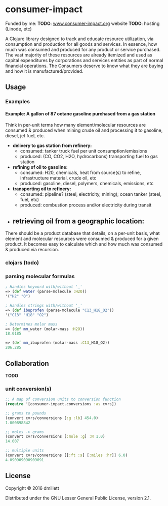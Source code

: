 # consumer-impact

Funded by me:
**TODO**: www.consumer-impact.org website
**TODO**: hosting (Linode, etc)

A Clojure library designed to track and educate resource utilization, via consumption and production
for all goods and services. In essence, how much was consumed and produced for any product or
service purchased. The vast majority of these resources are already itemized and used as capital
expenditures by corporations and services entities as part of normal financial operations. The Consumers
deserve to know what they are buying and how it is manufactured/provided.  


<a name="usage"/></a>
## Usage

<a name="examples"/></a>
### Examples

#### Example: A gallon of 87 octane gasoline purchased from a gas station
Think in per-unit terms how many element/molecular resources are consumed & produced
when mining crude oil and processing it to gasoline, diesel, jet fuel, etc.

   - **delivery to gas station from refinery:**
     - consumed: tanker truck fuel per unit consumption/emissions
     - produced: (CO, CO2, H2O, hydrocarbons) transporting fuel to gas station
   - **refining of oil to gasoline:**
     - consumed: H20, chemicals, heat from source(s) to refine, 
                 infrastructure material, crude oil, etc
     - produced: gasoline, diesel, polymers, chemicals, emissions, etc
   - **transporting oil to refinery:** 
     - consumed: pipeline? (steel, electricity, mining); ocean tanker (steel, fuel, etc)
     - produced: combustion process and/or electricity during transit
   - **retrieving oil from a geographic location:**
     - 

There should be a product database that details, on a per-unit basis, what element and molecular
resources were consumed & produced for a given product. It becomes easy to calculate which and how
much was consumed & produced via recursion.

### clojars (todo) 

### parsing molecular formulas

```clojure
; Handles keyword with/without '_'
=> (def water (parse-molecule :H2O))
'("H2" "O")

; Handles strings with/without '_'
=> (def ibuprofen (parse-molecule "C13_H18_O2"))
'("C13" "H18" "O2")

; Determines molar mass
=> (def mm_water (molar-mass :H2O))
18.0185

=> (def mm_ibuprofen (molar-mass :C13_H18_O2))
206.285
```

<a name="collaboration"/></a>
## Collaboration

**TODO**

### unit conversion(s)

```clojure
;; A map of conversion units to conversion function
(require '[consumer-impact.conversions :as cvrs])

;; grams to pounds
(convert cvrs/conversions [:g :lb] 454.0)
1.000898842

;; moles -> grams
(convert cvrs/conversions [:mole :g] :N 1.0)
14.007

;; multiple units
(convert cvrs/conversions [[:ft :s] [:miles :hr]] 6.0)
4.090909090909091
```

## License

Copyright © 2016 dmillett

Distributed under the GNU Lesser General Public License, version 2.1.
